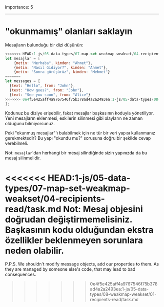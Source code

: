 importance: 5

---

# "okunmamış" olanları saklayın

Mesajların bulunduğu bir dizi düşünün:

```js
<<<<<<< HEAD:1-js/05-data-types/07-map-set-weakmap-weakset/04-recipients-read/task.md
let mesajlar = [
    {metin: "Merhaba", kimden: "Ahmet"},
    {metin: "Nasıl Gidiyor?", kimden: "Ahmet"},
    {metin: "Sonra görüşürüz", kimden: "Mehmet"}
=======
let messages = [
  {text: "Hello", from: "John"},
  {text: "How goes?", from: "John"},
  {text: "See you soon", from: "Alice"}
>>>>>>> 0e4f5e425aff4a9767546f75b378ad4a2a2493ea:1-js/05-data-types/08-weakmap-weakset/01-recipients-read/task.md
];
```

Kodunuz bu diziye erişebilir, fakat mesajlar başkasının koduyla yönetiliyor. Yeni mesajların eklenmesi, eskilerin silinmesi gibi olayların ne zaman olduğunu bilmiyorsunuz.

Peki "okunmuş mesajlar"'ı bulabilmek için ne tür bir veri yapısı kullanmanız gerekmektedir? Bu yapı "okundu mu?" sorusuna doğru bir şekilde cevap verebilmeli.

Not: `mesajlar`'dan herhangi bir mesaj silindiğinde sizin yapınızda da bu mesaj silinmelidir.

<<<<<<< HEAD:1-js/05-data-types/07-map-set-weakmap-weakset/04-recipients-read/task.md
Not: Mesaj objesini doğrudan değiştirmemelisiniz. Başkasının kodu olduğundan ekstra özellikler beklenmeyen sorunlara neden olabilir.
=======
P.P.S. We shouldn't modify message objects, add our properties to them. As they are managed by someone else's code, that may lead to bad consequences.
>>>>>>> 0e4f5e425aff4a9767546f75b378ad4a2a2493ea:1-js/05-data-types/08-weakmap-weakset/01-recipients-read/task.md
